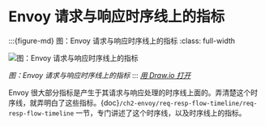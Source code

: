 # Envoy 请求与响应时序线上的指标

:::{figure-md} 图：Envoy 请求与响应时序线上的指标
:class: full-width

<img src="/ch2-envoy/req-resp-flow-timeline/req-resp-flow-timeline.assets/req-resp-flow-timeline.drawio.svg" alt="图：Envoy 请求与响应时序线上的指标">

*图：Envoy 请求与响应时序线上的指标*
:::
*[用 Draw.io 打开](https://app.diagrams.net/#Uhttps%3A%2F%2Fistio-insider.mygraphql.com%2Fzh_CN%2Flatest%2F_images%2Freq-resp-flow-timeline.drawio.svg)*


Envoy 很大部分指标是产生于其请求与响应处理的时序线上面的。弄清楚这个时序线，就弄明白了这些指标。{doc}`/ch2-envoy/req-resp-flow-timeline/req-resp-flow-timeline` 一节，专门讲述了这个时序线，以及时序线上的指标。